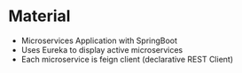 # Material
+ Microservices Application with SpringBoot
+ Uses Eureka to display active microservices
+ Each microservice is feign client (declarative REST Client)

